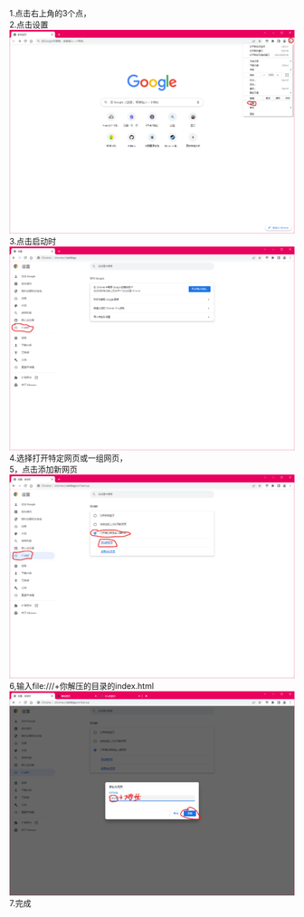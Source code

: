 1.点击右上角的3个点，  
 2.点击设置  
 ![](https://raw.githubusercontent.com/zhangchengmcbedrock/zhangchengmcbedrock/main/res/Screenshot%202023-02-03%20220257.png)  
 3.点击启动时  
 ![](https://raw.githubusercontent.com/zhangchengmcbedrock/zhangchengmcbedrock/main/res/Screenshot%202023-02-03%20220357.png)
 4.选择打开特定网页或一组网页，  
 5，点击添加新网页  
 ![](https://raw.githubusercontent.com/zhangchengmcbedrock/zhangchengmcbedrock/main/res/Screenshot%202023-02-03%20220431.png)  
 6,输入file:///+你解压的目录的index.html  
 ![](https://raw.githubusercontent.com/zhangchengmcbedrock/zhangchengmcbedrock/main/res/Screenshot%202023-02-03%20220636.png)
 7.完成  
